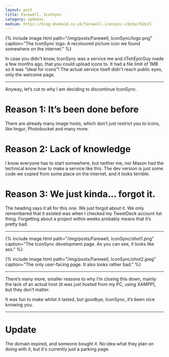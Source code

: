 ```yaml
---
layout: post
title: Farewell, IconSync
category: updates
medium: https://blog.dnomaid.co.uk/farewell-iconsync-c3e3ac762e21
---
```


{% include image.html path="/img/posts/Farewell, IconSync/logo.png" caption="The IconSync logo: A recoloured picture icon we found somewhere on the internet." %}

In case you didn't know, IconSync was a service me and iiTehEpicGuy made a few months ago, that you could upload icons to. It had a file limit of 1MB so it was “ideal for icons”! The actual service itself didn't reach public eyes, only the welcome page.

---

Anyway, let’s cut to why I am deciding to discontinue IconSync.

# Reason 1: It’s been done before
There are already many image hosts, which don’t just restrict you to icons, like Imgur, Photobucket and many more.

# Reason 2: Lack of knowledge
I know everyone has to start somewhere, but neither me, nor Mason had the technical know how to make a service like this. The dev version is just some code we copied from some place on the internet, and it looks terrible.

# Reason 3: We just kinda… forgot it.
The heading says it all for this one. We just forgot about it. We only remembered that it existed was when I checked my TweetDeck account list thing. Forgetting about a project within weeks probably means that it’s pretty bad.

---

{% include image.html path="/img/posts/Farewell, IconSync/shot1.png" caption="The IconSync development page. As you can see, it looks like ass." %}

{% include image.html path="/img/posts/Farewell, IconSync/shot2.jpeg" caption="The only user-facing page. It also looks rather bad." %}

---

There’s many more, smaller reasons to why I’m closing this down, mainly the lack of an actual host (it was just hosted from my PC, using XAMPP), but they don’t matter.

It was fun to make whilst it lasted, but goodbye, IconSync, it’s been nice knowing you.

---

# Update

The domain expired, and someone bought it. No idea what they plan on doing with it, but it's currently just a parking page.
